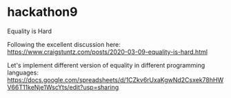 # hackathon9
Equality is Hard

Following the excellent discussion here: https://www.craigstuntz.com/posts/2020-03-09-equality-is-hard.html

Let's implement different version of equality in different programming languages: https://docs.google.com/spreadsheets/d/1CZkv6rUxaKgwNd2Csxek78hHWV66T11keNje1WscYts/edit?usp=sharing
